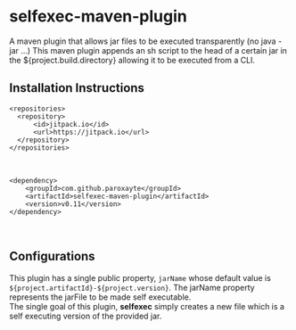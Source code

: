 # selfexec-maven-plugin
A maven plugin that allows jar files to be executed transparently (no java -jar ...)
This maven plugin appends an sh script to the head of a certain jar in the ${project.build.directory} allowing it to be executed from a CLI.
</br>
## Installation Instructions

    <repositories>
      <repository>
          <id>jitpack.io</id>
          <url>https://jitpack.io</url>
      </repository>
    </repositories>
    
</br>
    
    <dependency>
        <groupId>com.github.paroxayte</groupId>
        <artifactId>selfexec-maven-plugin</artifactId>
        <version>v0.11</version>
    </dependency>  
    
</br>

## Configurations 

This plugin has a single public property, `jarName` whose default value is `${project.artifactId}-${project.version}`.
The jarName property represents the jarFile to be made self executable. 
</br>
The single goal of this plugin, **selfexec** simply creates a new file which is a self executing version of the provided jar.
